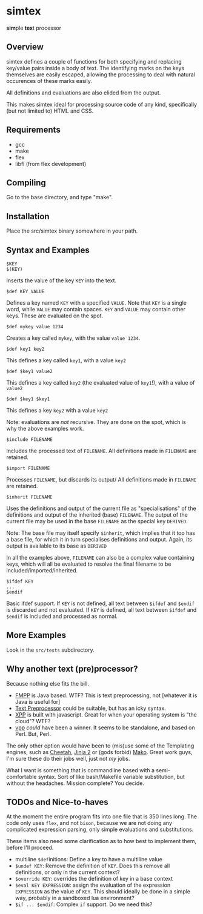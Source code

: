 # simtex

**sim**ple **tex**t processor

## Overview

simtex defines a couple of functions for both specifying and replacing
key/value pairs inside a body of text.
The identifying marks on the keys themselves are easily escaped,
allowing the processing to deal with natural occurences of these
marks easily.

All definitions and evaluations are also elided from the output.

This makes simtex ideal for processing source code of any kind, specifically
(but not limited to) HTML and CSS.

## Requirements

- gcc
- make
- flex
- libfl (from flex development)

## Compiling

Go to the base directory, and type "make".

## Installation

Place the src/simtex binary somewhere in your path.

## Syntax and Examples

	$KEY
	$(KEY)
	
Inserts the value of the key `KEY` into the text.
	
	$def KEY VALUE
	
Defines a key named `KEY` with a specified `VALUE`.
Note that `KEY` is a single word, while `VALUE` may contain spaces.
`KEY` and `VALUE` may contain other keys. These are evaluated on the spot.

	$def mykey value 1234

Creates a key called `mykey`, with the value `value 1234`.

	$def key1 key2
	
This defines a key called `key1`, with a value `key2`

	$def $key1 value2

This defines a key called `key2` (the evaluated value of `key1`!), with a value of `value2`

	$def $key1 $key1

This defines a key `key2` with a value `key2`

Note: evaluations are *not* recursive. They are done on the spot, which
is why the above examples work.

	$include FILENAME

Includes the processed text of `FILENAME`.
All definitions made in `FILENAME` are retained.

	$import FILENAME

Processes `FILENAME`, but discards its output/
All definitions made in `FILENAME` are retained.
	
	$inherit FILENAME

Uses the definitions and output of the current file as "specialisations"
of the definitions and output of the inherited (base) `FILENAME`.
The output of the current file may be used in the base `FILENAME` as the
special key `DERIVED`.

Note: The base file may itself specify `$inherit`, which implies that it too
has a base file, for which it in turn specialises definitions and output.
Again, its output is available to its base as `DERIVED`

In all the examples above, `FILENAME` can also be a complex value containing keys, which 
will all be evaluated to resolve the final filename to be included/imported/inherited.

	$ifdef KEY
	...
	$endif

Basic ifdef support. If `KEY` is not defined, all text between `$ifdef` and `$endif` 
is discarded and not evaluated. If `KEY` is defined, all text between `$ifdef` and `$endif` is
included and processed as normal.

## More Examples

Look in the `src/tests` subdirectory.

## Why another text (pre)processor?

Because nothing else fits the bill.

- [FMPP][1] is Java based. WTF? This is text preprocessing, not [whatever it is Java is useful for]
- [Text Preprocessor][2] could be suitable, but has an icky syntax.
- [XPP][3] is built with javascript. Great for when your operating system is "the cloud"? WTF?
- [vpp][4] *could* have been a winner. It seems to be standalone, and based on Perl. But, Perl.

The only other option would have been to (mis)use some of the Templating engines, such as [Cheetah][5], 
[Jinja 2][6] or (gods forbid) [Mako][7]. Great work guys, I'm sure these do their jobs well, just not *my* jobs.

What I want is something that is commandline based with a semi-comfortable syntax. Sort of like
bash/Makefile variable substitution, but without the headaches. Mission complete? You decide.

[1]: http://fmpp.sourceforge.net/
[2]: https://developer.mozilla.org/en-US/docs/Build/Text_Preprocessor
[3]: http://www.cross-browser.com/x/docs/xpp_reference.php
[4]: http://linux.die.net/man/1/vpp
[5]: http://www.cheetahtemplate.org/
[6]: http://jinja.pocoo.org/docs/
[7]: http://www.makotemplates.org/

## TODOs and Nice-to-haves

At the moment the entire program fits into one file that is 350 lines long. The code only uses `flex`, and not `bison`, because we are not doing any complicated expression parsing, only simple evaluations and substitutions.

These items also need some clarification as to how best to implement them, before I'll proceed.

- multiline `$def`initions: Define a key to have a multiline value
- `$undef KEY`: Remove the definition of `KEY`. Does this remove all definitions, or only in the current context?
- `$override KEY`: overrides the definition of key in a base context
- `$eval KEY EXPRESSION`: assign the evaluation of the expression `EXPRESSION` as the value of `KEY`. This should ideally be done in a simple way, probably in a sandboxed lua environment?
- `$if ... $endif`: Complex `if` support. Do we need this?




